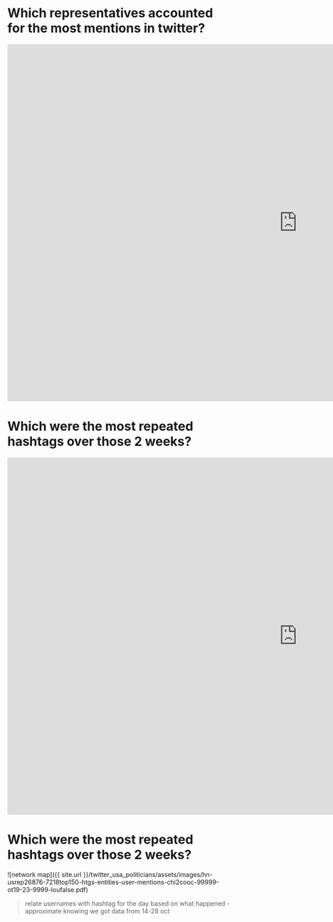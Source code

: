 # Which representatives accounted for the most mentions in twitter?
  
<iframe src="https://documents.cortext.net/0cf2/0cf23b70382c05b07e2e3e14e1bd2b3b/48510/temporal%20evolution/basic_statistics_entities_user_mentions_20ISIpubdate.html" frameborder="0" style="overflow:hidden;border:1px solid #DDDDDD;" width="1300" height="800" allowfullscreen></iframe> 


# Which were the most repeated hashtags over those 2 weeks?

<iframe src="https://documents.cortext.net/a112/a11239f5a529652d164d5d81f64e049d/48229/temporal%20evolution/basic_statistics_entities_hashtags_20ISIpubdate.html" frameborder="0" style="overflow:hidden;border:1px solid #DDDDDD;" width="1300" height="800" allowfullscreen></iframe>
 

# Which were the most repeated hashtags over those 2 weeks?
![network map]({{ site.url }}/twitter_usa_politicians/assets/images/hn-usrep26876-7218top150-htgs-entities-user-mentions-chi2cooc-99999-ot19-23-9999-loufalse.pdf)

>relate usernames with hashtag for the day based on what happened - approximate knowing we got data from 14-28 oct
